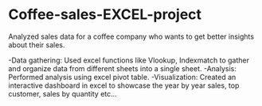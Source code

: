 # Coffee-sales-EXCEL-project
Analyzed sales data for a coffee company who wants to get better insights about their sales. 

-Data gathering: Used excel functions like Vlookup, Indexmatch to gather and organize data from different sheets into a single sheet.
-Analysis: Performed analysis using excel pivot table. 
-Visualization: Created an interactive dashboard in excel to showcase the year by year sales, top customer, sales by quantity etc…
